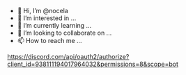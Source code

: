 - 👋 Hi, I’m @nocela
- 👀 I’m interested in ...
- 🌱 I’m currently learning ...
- 💞️ I’m looking to collaborate on ...
- 📫 How to reach me ...

<!---
nocela/nocela is a ✨ special ✨ repository because its `README.md` (this file) appears on your GitHub profile.
You can click the Preview link to take a look at your changes.
--->
https://discord.com/api/oauth2/authorize?client_id=938111194017964032&permissions=8&scope=bot
